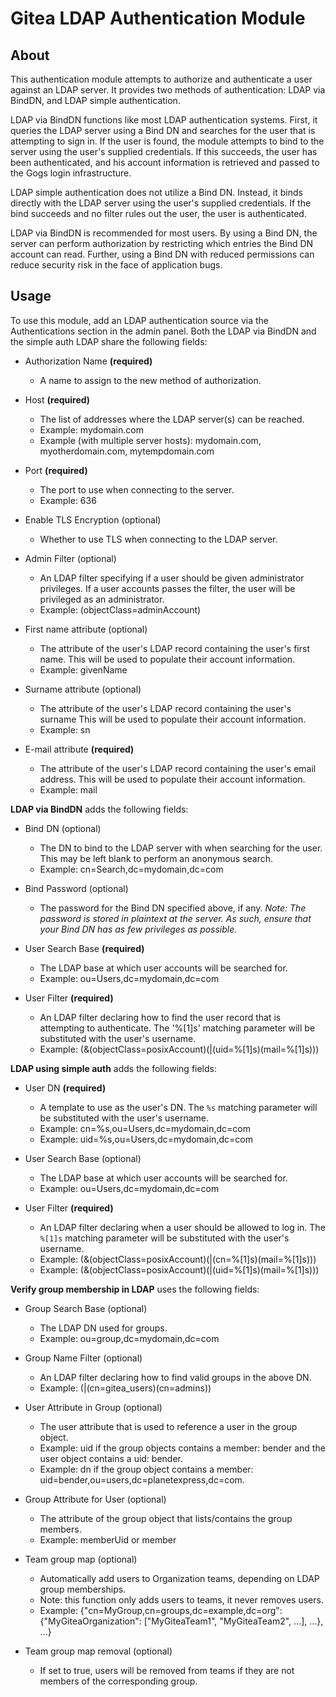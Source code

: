 # Gitea LDAP Authentication Module

## About

This authentication module attempts to authorize and authenticate a user
against an LDAP server. It provides two methods of authentication: LDAP via
BindDN, and LDAP simple authentication.

LDAP via BindDN functions like most LDAP authentication systems. First, it
queries the LDAP server using a Bind DN and searches for the user that is
attempting to sign in. If the user is found, the module attempts to bind to the
server using the user's supplied credentials. If this succeeds, the user has
been authenticated, and his account information is retrieved and passed to the
Gogs login infrastructure.

LDAP simple authentication does not utilize a Bind DN. Instead, it binds
directly with the LDAP server using the user's supplied credentials. If the bind
succeeds and no filter rules out the user, the user is authenticated.

LDAP via BindDN is recommended for most users. By using a Bind DN, the server
can perform authorization by restricting which entries the Bind DN account can
read. Further, using a Bind DN with reduced permissions can reduce security risk
in the face of application bugs.

## Usage

To use this module, add an LDAP authentication source via the Authentications
section in the admin panel. Both the LDAP via BindDN and the simple auth LDAP
share the following fields:

* Authorization Name **(required)**
  * A name to assign to the new method of authorization.

* Host **(required)**
  * The list of addresses where the LDAP server(s) can be reached.
  * Example: mydomain.com
  * Example (with multiple server hosts): mydomain.com, myotherdomain.com, mytempdomain.com

* Port **(required)**
  * The port to use when connecting to the server.
  * Example: 636

* Enable TLS Encryption (optional)
  * Whether to use TLS when connecting to the LDAP server.

* Admin Filter (optional)
  * An LDAP filter specifying if a user should be given administrator
      privileges. If a user accounts passes the filter, the user will be
      privileged as an administrator.
  * Example: (objectClass=adminAccount)

* First name attribute (optional)
  * The attribute of the user's LDAP record containing the user's first name.
      This will be used to populate their account information.
  * Example: givenName

* Surname attribute (optional)
  * The attribute of the user's LDAP record containing the user's surname This
      will be used to populate their account information.
  * Example: sn

* E-mail attribute **(required)**
  * The attribute of the user's LDAP record containing the user's email
      address. This will be used to populate their account information.
  * Example: mail

**LDAP via BindDN** adds the following fields:

* Bind DN (optional)
  * The DN to bind to the LDAP server with when searching for the user. This
      may be left blank to perform an anonymous search.
  * Example: cn=Search,dc=mydomain,dc=com

* Bind Password (optional)
  * The password for the Bind DN specified above, if any. _Note: The password
      is stored in plaintext at the server. As such, ensure that your Bind DN
      has as few privileges as possible._

* User Search Base **(required)**
  * The LDAP base at which user accounts will be searched for.
  * Example: ou=Users,dc=mydomain,dc=com

* User Filter **(required)**
  * An LDAP filter declaring how to find the user record that is attempting to
      authenticate. The '%[1]s' matching parameter will be substituted with the
      user's username.
  * Example: (&(objectClass=posixAccount)(|(uid=%[1]s)(mail=%[1]s)))

**LDAP using simple auth** adds the following fields:

* User DN **(required)**
  * A template to use as the user's DN. The `%s` matching parameter will be
      substituted with the user's username.
  * Example: cn=%s,ou=Users,dc=mydomain,dc=com
  * Example: uid=%s,ou=Users,dc=mydomain,dc=com

* User Search Base (optional)
  * The LDAP base at which user accounts will be searched for.
  * Example: ou=Users,dc=mydomain,dc=com

* User Filter **(required)**
  * An LDAP filter declaring when a user should be allowed to log in. The `%[1]s`
      matching parameter will be substituted with the user's username.
  * Example: (&(objectClass=posixAccount)(|(cn=%[1]s)(mail=%[1]s)))
  * Example: (&(objectClass=posixAccount)(|(uid=%[1]s)(mail=%[1]s)))

**Verify group membership in LDAP** uses the following fields:

* Group Search Base (optional)
  * The LDAP DN used for groups.
  * Example: ou=group,dc=mydomain,dc=com

* Group Name Filter (optional)
  * An LDAP filter declaring how to find valid groups in the above DN.
  * Example: (|(cn=gitea_users)(cn=admins))

* User Attribute in Group (optional)
  * The user attribute that is used to reference a user in the group object.
  * Example: uid if the group objects contains a member: bender and the user object contains a uid: bender.
  * Example: dn if the group object contains a member: uid=bender,ou=users,dc=planetexpress,dc=com.

* Group Attribute for User (optional)
  * The attribute of the group object that lists/contains the group members.
  * Example: memberUid or member

* Team group map (optional)
  * Automatically add users to Organization teams, depending on LDAP group memberships.
  * Note: this function only adds users to teams, it never removes users.
  * Example: {"cn=MyGroup,cn=groups,dc=example,dc=org": {"MyGiteaOrganization": ["MyGiteaTeam1", "MyGiteaTeam2", ...], ...}, ...}

* Team group map removal (optional)
  * If set to true, users will be removed from teams if they are not members of the corresponding group.
